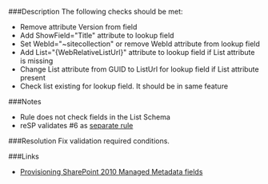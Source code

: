 ﻿<properties 
	pageTitle="RESP515103: Deploy lookup field correctly" 
    pageName="resp515103"
    parentPageId="xml"
/>

###Description
The following checks should be met:

- Remove attribute Version from field
- Add ShowField="Title" attribute to lookup field
- Set WebId="~sitecollection" or remove WebId attribute from lookup field
- Add List="{WebRelativeListUrl}" attribute to lookup field if List attribute is missing
- Change List attribute from GUID to ListUrl for lookup field if List attribute present
- Check list existing for lookup field. It should be in same feature

###Notes
- Rule does not check fields in the List Schema
- reSP validates #6 as [separate rule](http://docs.subpointsolutions.com/resp/inspections/resp515114)

###Resolution
Fix validation required conditions.

###Links
- [Provisioning SharePoint 2010 Managed Metadata fields](http://www.sharepointconfig.com/2011/03/the-complete-guide-to-provisioning-sharepoint-2010-managed-metadata-fields/)